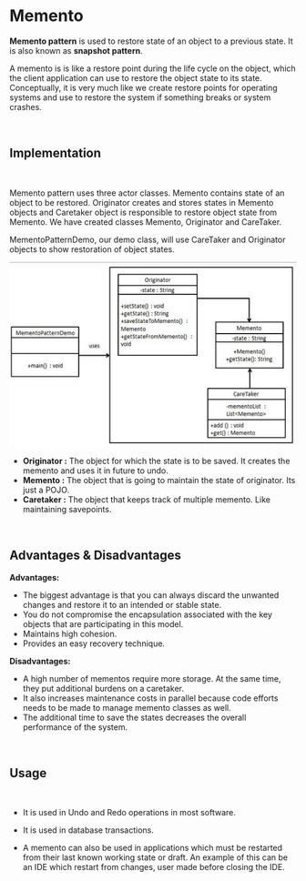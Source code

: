 # Memento

**Memento pattern** is used to restore state of an object to a previous state. It is also known as **snapshot pattern**.

A memento is is like a restore point during the life cycle on the object, which the client application can use to restore the object state to its state. Conceptually, it is very much like we create restore points for operating systems and use to restore the system if something breaks or system crashes.

<br>

## Implementation

<br>

Memento pattern uses three actor classes. Memento contains state of an object to be restored. Originator creates and stores states in Memento objects and Caretaker object is responsible to restore object state from Memento. We have created classes Memento, Originator and CareTaker.

MementoPatternDemo, our demo class, will use CareTaker and Originator objects to show restoration of object states.

![Memento UML Diagram](images/memento-pattern-uml.jpeg)

* **Originator :** The object for which the state is to be saved. It creates the memento and uses it in future to undo.
* **Memento :** The object that is going to maintain the state of originator. Its just a POJO.
* **Caretaker :** The object that keeps track of multiple memento. Like maintaining savepoints.

<br>

## Advantages & Disadvantages


**Advantages:**

* The biggest advantage is that you can always discard the unwanted changes and restore it to an intended or stable state.
* You do not compromise the encapsulation associated with the key objects that are participating in this model.
* Maintains high cohesion.
* Provides an easy recovery technique.

**Disadvantages:**

* A high number of mementos require more storage. At the same time, they put additional burdens on a caretaker.
* It also increases maintenance costs in parallel because code efforts needs to be made to manage memento classes as well.
* The additional time to save the states decreases the overall performance of the system.


<br>

## Usage

<br>

* It is used in Undo and Redo operations in most software.
* It is used in database transactions.

* A memento can also be used in applications which must be restarted from their last known working state or draft. An example of this can be an IDE which restart from changes, user made before closing the IDE.